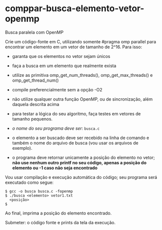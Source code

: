 # comppar-busca-elemento-vetor-openmp
Busca paralela com OpenMP

Crie um código-fonte em C, utilizando somente #pragma omp parallel para encontrar um elemento em um vetor de tamanho de 2^16. Para isso:

- garanta que os elementos no vetor sejam únicos

- faça a busca em um elemento que realmente exista

- utilize as primitiva omp_get_num_threads(), omp_get_max_threads() e omp_get_thread_num()

- compile preferencialmente sem a opção -O2

- não utilize qualquer outra função OpenMP, ou de sincronização, além daquela descrita acima

- para testar a lógica do seu algoritmo, faça testes em vetores de tamanho pequenos.

- *o nome do seu programa deve ser:*  `busca.c`

- o elemento a ser buscado deve ser recebido na linha de comando e também o nome do arquivo de busca (vou usar os arquivos de exemplo).

- o programa deve retornar unicamente a posição do elemento no vetor; **não use nenhum outro printf no seu código, apenas a posição do elemento ou -1 caso não seja encontrado**

Vou usar compilação e execução automática do código; seu programa será executado como segue:

```
$ gcc -o busca busca.c -fopenmp
$ ./busca <elemento> vetor1.txt
  <posição>
$
```

Ao final, imprima a posição do elemento encontrado.

Submeter: o código fonte e prints da tela da execução.
